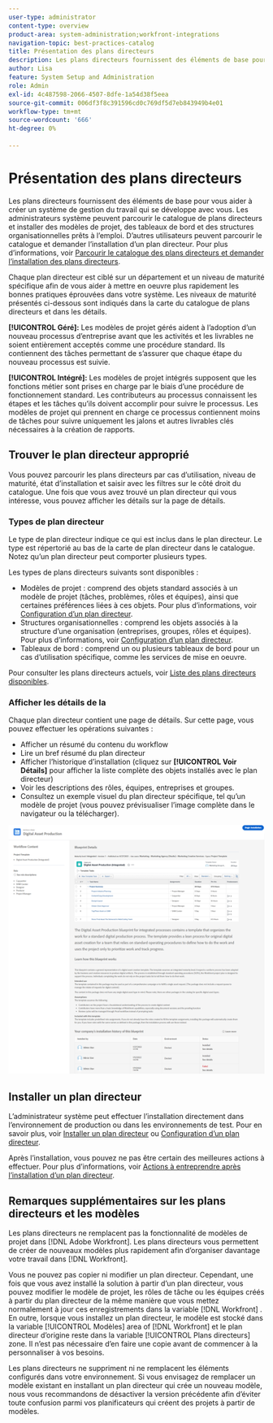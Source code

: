 ```yaml
---
user-type: administrator
content-type: overview
product-area: system-administration;workfront-integrations
navigation-topic: best-practices-catalog
title: Présentation des plans directeurs
description: Les plans directeurs fournissent des éléments de base pour vous aider à créer un système de gestion du travail qui se développe avec vous.
author: Lisa
feature: System Setup and Administration
role: Admin
exl-id: 4c487598-2066-4507-8dfe-1a54d38f5eea
source-git-commit: 006df3f8c391596cd0c769df5d7eb843949b4e01
workflow-type: tm+mt
source-wordcount: '666'
ht-degree: 0%

---
```


# Présentation des plans directeurs

Les plans directeurs fournissent des éléments de base pour vous aider à créer un système de gestion du travail qui se développe avec vous. Les administrateurs système peuvent parcourir le catalogue de plans directeurs et installer des modèles de projet, des tableaux de bord et des structures organisationnelles prêts à l’emploi. D’autres utilisateurs peuvent parcourir le catalogue et demander l’installation d’un plan directeur. Pour plus d’informations, voir [Parcourir le catalogue des plans directeurs et demander l’installation des plans directeurs](../../administration-and-setup/blueprints/browse-catalog.md).

Chaque plan directeur est ciblé sur un département et un niveau de maturité spécifique afin de vous aider à mettre en oeuvre plus rapidement les bonnes pratiques éprouvées dans votre système. Les niveaux de maturité présentés ci-dessous sont indiqués dans la carte du catalogue de plans directeurs et dans les détails.

**[!UICONTROL Géré]:** Les modèles de projet gérés aident à l’adoption d’un nouveau processus d’entreprise avant que les activités et les livrables ne soient entièrement acceptés comme une procédure standard. Ils contiennent des tâches permettant de s’assurer que chaque étape du nouveau processus est suivie.

**[!UICONTROL Intégré]:** Les modèles de projet intégrés supposent que les fonctions métier sont prises en charge par le biais d’une procédure de fonctionnement standard. Les contributeurs au processus connaissent les étapes et les tâches qu’ils doivent accomplir pour suivre le processus. Les modèles de projet qui prennent en charge ce processus contiennent moins de tâches pour suivre uniquement les jalons et autres livrables clés nécessaires à la création de rapports.

## Trouver le plan directeur approprié

Vous pouvez parcourir les plans directeurs par cas d’utilisation, niveau de maturité, état d’installation et saisir avec les filtres sur le côté droit du catalogue. Une fois que vous avez trouvé un plan directeur qui vous intéresse, vous pouvez afficher les détails sur la page de détails.

### Types de plan directeur

Le type de plan directeur indique ce qui est inclus dans le plan directeur. Le type est répertorié au bas de la carte de plan directeur dans le catalogue. Notez qu’un plan directeur peut comporter plusieurs types.

Les types de plans directeurs suivants sont disponibles :

* Modèles de projet : comprend des objets standard associés à un modèle de projet (tâches, problèmes, rôles et équipes), ainsi que certaines préférences liées à ces objets. Pour plus d’informations, voir [Configuration d’un plan directeur](../../administration-and-setup/blueprints/configure-template-package.md).
* Structures organisationnelles : comprend les objets associés à la structure d’une organisation (entreprises, groupes, rôles et équipes). Pour plus d’informations, voir [Configuration d’un plan directeur](../../administration-and-setup/blueprints/configure-template-package.md).
* Tableaux de bord : comprend un ou plusieurs tableaux de bord pour un cas d’utilisation spécifique, comme les services de mise en oeuvre.
<!--
* Request queues: Includes one or more projects configured as request queues.
* Custom forms: Includes custom forms attached to another object type, such as a project or portfolio.
* Setup features: Includes one or more elements that are configured in the Setup area of Workfront, such as layout templates.
-->

Pour consulter les plans directeurs actuels, voir [Liste des plans directeurs disponibles](/help/quicksilver/administration-and-setup/blueprints/list-of-available-blueprints.md).

### Afficher les détails de la 

Chaque plan directeur contient une page de détails. Sur cette page, vous pouvez effectuer les opérations suivantes :

* Afficher un résumé du contenu du workflow
* Lire un bref résumé du plan directeur
* Afficher l’historique d’installation (cliquez sur **[!UICONTROL Voir Détails]** pour afficher la liste complète des objets installés avec le plan directeur)
* Voir les descriptions des rôles, équipes, entreprises et groupes.
* Consultez un exemple visuel du plan directeur spécifique, tel qu’un modèle de projet (vous pouvez prévisualiser l’image complète dans le navigateur ou la télécharger).

![[!UICONTROL Détails du plan directeur] page](assets/blueprint-details-page-2022.png)

## Installer un plan directeur

L’administrateur système peut effectuer l’installation directement dans l’environnement de production ou dans les environnements de test. Pour en savoir plus, voir [Installer un plan directeur](../../administration-and-setup/blueprints/blueprints-install.md) ou [Configuration d’un plan directeur](../../administration-and-setup/blueprints/configure-template-package.md).

Après l’installation, vous pouvez ne pas être certain des meilleures actions à effectuer. Pour plus d’informations, voir [Actions à entreprendre après l’installation d’un plan directeur](../../administration-and-setup/blueprints/best-next-actions-after-install.md).

## Remarques supplémentaires sur les plans directeurs et les modèles

Les plans directeurs ne remplacent pas la fonctionnalité de modèles de projet dans [!DNL Adobe Workfront]. Les plans directeurs vous permettent de créer de nouveaux modèles plus rapidement afin d’organiser davantage votre travail dans [!DNL Workfront].

Vous ne pouvez pas copier ni modifier un plan directeur. Cependant, une fois que vous avez installé la solution à partir d’un plan directeur, vous pouvez modifier le modèle de projet, les rôles de tâche ou les équipes créés à partir du plan directeur de la même manière que vous mettez normalement à jour ces enregistrements dans la variable [!DNL Workfront] . En outre, lorsque vous installez un plan directeur, le modèle est stocké dans la variable [!UICONTROL Modèles] area of [!DNL Workfront] et le plan directeur d’origine reste dans la variable [!UICONTROL Plans directeurs] zone. Il n’est pas nécessaire d’en faire une copie avant de commencer à la personnaliser à vos besoins.

Les plans directeurs ne suppriment ni ne remplacent les éléments configurés dans votre environnement. Si vous envisagez de remplacer un modèle existant en installant un plan directeur qui crée un nouveau modèle, nous vous recommandons de désactiver la version précédente afin d’éviter toute confusion parmi vos planificateurs qui créent des projets à partir de modèles.
